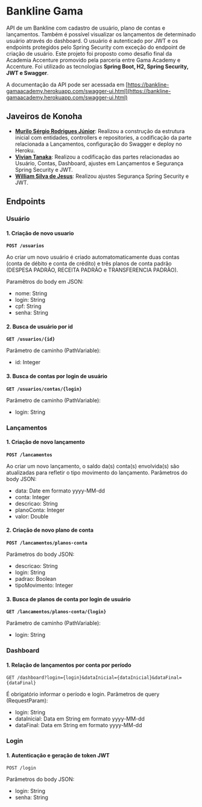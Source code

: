 # Bankline Gama

API de um Bankline com cadastro de usuário, plano de contas e lançamentos. Também é possível visualizar os lançamentos de determinado usuário através do dashboard. O usuário é autenticado por JWT e os endpoints protegidos pelo Spring Security com exceção do endpoint de criação de usuário.
Este projeto foi proposto como desafio final da Academia Accenture promovido pela parceria entre Gama Academy e Accenture. Foi utilizado as tecnologias **Spring Boot, H2, Spring Security, JWT e Swagger**.

A documentação da API pode ser acessada em  [https://bankline-gamaacademy.herokuapp.com/swagger-ui.html](https://bankline-gamaacademy.herokuapp.com/swagger-ui.html)

## Javeiros de Konoha

-   **[Murilo Sérgio Rodrigues Júnior](https://github.com/murilosrj1990)**:  Realizou a construção da estrutura inicial com entidades, controllers e repositories, a codificação da parte relacionada a Lançamentos, configuração do Swagger e deploy no Heroku.
-   **[Vivian Tanaka](https://github.com/tanakav)**:  Realizou a codificação das partes relacionadas ao Usuário, Contas, Dashboard, ajustes em Lançamentos e Segurança Spring Security e JWT.
-   **[William Silva de Jesus](https://github.com/WilliamJesusDev)**:  Realizou ajustes Segurança Spring Security e JWT.

## Endpoints

### Usuário
#### 1. Criação de novo usuario
**`POST /usuarios`**

Ao criar um novo usuário é criado automatomaticamente duas contas (conta de débito e conta de crédito) e três planos de conta padrão (DESPESA PADRÃO, RECEITA PADRÃO e TRANSFERENCIA PADRÃO).

Paramêtros do body em JSON:
- nome: String
- login: String
- cpf: String
- senha: String
			
#### 2. Busca de usuário por id 
**`GET /usuarios/{id}`**

Parâmetro de caminho (PathVariable):
- id: Integer

#### 3. Busca de contas por login de usuário 
**`GET /usuarios/contas/{login}`**

Parâmetro de caminho (PathVariable):
- login: String

### Lançamentos
#### 1. Criação de novo lançamento
**`POST /lancamentos`**

Ao criar um novo lançamento, o saldo da(s) conta(s) envolvida(s) são atualizadas para refletir o tipo movimento do lançamento.
Parâmetros do body JSON:
- data: Date em formato yyyy-MM-dd
- conta: Integer
- descricao: String
- planoConta: Integer
- valor: Double

#### 2. Criação de novo plano de conta 
**`POST /lancamentos/planos-conta`**

Parâmetros do body JSON:
- descricao: String
- login: String
- padrao: Boolean
- tipoMovimento: Integer

#### 3. Busca de planos de conta por login de usuário 
**`GET /lancamentos/planos-conta/{login}`**

Parâmetro de caminho (PathVariable):
- login: String

### Dashboard
#### 1. Relação de lançamentos por conta por período 
`GET /dashboard?login={login}&dataInicial={dataInicial}&dataFinal={dataFinal}`

É obrigatório informar o período e login.
Parâmetros de query (RequestParam):
- login: String
- dataInicial: Data em String em formato yyyy-MM-dd
- dataFinal: Data em String em formato yyyy-MM-dd

### Login
#### 1. Autenticação e geração de token JWT 
`POST /login`

Parâmetros do body JSON:
- login: String
- senha: String
